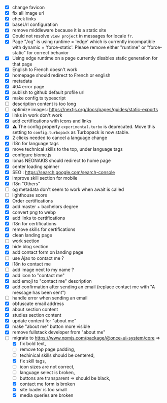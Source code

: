 
- [x] change favicon
- [x] fix all image url
- [x] check links
- [x] baseUrl configuration
- [x] remove middleware because it is a static site
- [x] Could not resolve `view project` in messages for locale `fr`.
- [x] Page "/og" is using runtime = 'edge' which is currently incompatible with dynamic = 'force-static'. Please remove either "runtime" or "force-static" for correct behavior
- [x] Using edge runtime on a page currently disables static generation for that page
- [x] English to French doesn't work
- [x] homepage should redirect to French or english
- [x] metadata
- [x] 404 error page
- [x] publish to github default profile url
- [x] make config.ts typescript
- [ ] description content is too long
- [ ] optimize images: https://nextjs.org/docs/pages/guides/static-exports
- [x] links in work don't work
- [x] add certifications with icons and links
- [x] ⚠ The config property `experimental.turbo` is deprecated. Move this setting to `config.turbopack` as Turbopack is now stable.
- [x] 2 clicks needed to cancel a language change
- [x] i18n for language tags
- [x] move technical skills to the top, under language tags
- [x] configure biome.js
- [x] Ionas NEONAKIS should redirect to home page
- [x] center loading spinner 
- [x] SEO : https://search.google.com/search-console
- [x] improve skill section for mobile
- [x] i18n "Others"
- [ ] og metadata don't seem to work when await is called
- [ ] lighthouse score
- [x] Order certifications
- [x] add master + bachelors degree
- [x] convert png to webp
- [x] add links to certifications
- [x] i18n for certifications
- [x] remove skills for certifications
- [x] clean landing page
- [ ] work section
- [x] hide blog section
- [x] add contact form on landing page
- [ ] use Ajax to contact me ?
- [x] i18n to contact me
- [ ] add image next to my name ?
- [x] add icon to "contact me"
- [x] add emoji to "contact me" description
- [x] add confirmation after sending an email (replace contact me with "A message has been sent")
- [ ] handle error when sending an email
- [x] obfuscate email address
- [x] about section content
- [x] studies section content
- [x] update content for "about me"
- [x] make "about me" button more visible
- [x] remove fullstack developer from "about me"
- [ ] migrate to https://www.npmjs.com/package/@once-ui-system/core =>
  - [x] fix bold text,
  - [ ] remove top page padding,
  - [ ] techinical skills should be centered,
  - [x] fix skill tags,
  - [ ] icon sizes are not correct,
  - [ ] language select is broken,
  - [ ] buttons are transparent => should be black,
  - [x] contact me form is broken
  - [x] site loader is too small 
  - [x] media queries are broken
